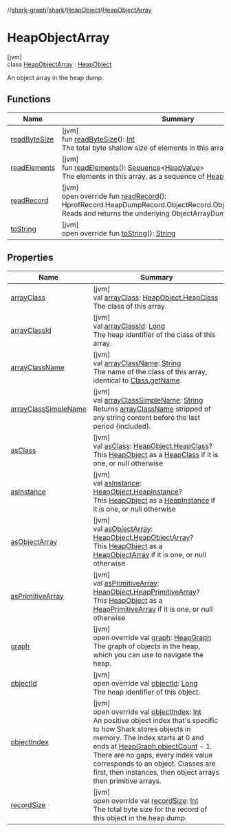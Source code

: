 //[shark-graph](../../../../index.md)/[shark](../../index.md)/[HeapObject](../index.md)/[HeapObjectArray](index.md)

# HeapObjectArray

[jvm]\
class [HeapObjectArray](index.md) : [HeapObject](../index.md)

An object array in the heap dump.

## Functions

| Name | Summary |
|---|---|
| [readByteSize](read-byte-size.md) | [jvm]<br>fun [readByteSize](read-byte-size.md)(): [Int](https://kotlinlang.org/api/latest/jvm/stdlib/kotlin/-int/index.html)<br>The total byte shallow size of elements in this array. |
| [readElements](read-elements.md) | [jvm]<br>fun [readElements](read-elements.md)(): [Sequence](https://kotlinlang.org/api/latest/jvm/stdlib/kotlin.sequences/-sequence/index.html)&lt;[HeapValue](../../-heap-value/index.md)&gt;<br>The elements in this array, as a sequence of [HeapValue](../../-heap-value/index.md). |
| [readRecord](read-record.md) | [jvm]<br>open override fun [readRecord](read-record.md)(): HprofRecord.HeapDumpRecord.ObjectRecord.ObjectArrayDumpRecord<br>Reads and returns the underlying ObjectArrayDumpRecord. |
| [toString](to-string.md) | [jvm]<br>open override fun [toString](to-string.md)(): [String](https://kotlinlang.org/api/latest/jvm/stdlib/kotlin/-string/index.html) |

## Properties

| Name | Summary |
|---|---|
| [arrayClass](array-class.md) | [jvm]<br>val [arrayClass](array-class.md): [HeapObject.HeapClass](../-heap-class/index.md)<br>The class of this array. |
| [arrayClassId](array-class-id.md) | [jvm]<br>val [arrayClassId](array-class-id.md): [Long](https://kotlinlang.org/api/latest/jvm/stdlib/kotlin/-long/index.html)<br>The heap identifier of the class of this array. |
| [arrayClassName](array-class-name.md) | [jvm]<br>val [arrayClassName](array-class-name.md): [String](https://kotlinlang.org/api/latest/jvm/stdlib/kotlin/-string/index.html)<br>The name of the class of this array, identical to [Class.getName](https://docs.oracle.com/javase/8/docs/api/java/lang/Class.html#getName--). |
| [arrayClassSimpleName](array-class-simple-name.md) | [jvm]<br>val [arrayClassSimpleName](array-class-simple-name.md): [String](https://kotlinlang.org/api/latest/jvm/stdlib/kotlin/-string/index.html)<br>Returns [arrayClassName](array-class-name.md) stripped of any string content before the last period (included). |
| [asClass](../as-class.md) | [jvm]<br>val [asClass](../as-class.md): [HeapObject.HeapClass](../-heap-class/index.md)?<br>This [HeapObject](../index.md) as a [HeapClass](../-heap-class/index.md) if it is one, or null otherwise |
| [asInstance](../as-instance.md) | [jvm]<br>val [asInstance](../as-instance.md): [HeapObject.HeapInstance](../-heap-instance/index.md)?<br>This [HeapObject](../index.md) as a [HeapInstance](../-heap-instance/index.md) if it is one, or null otherwise |
| [asObjectArray](../as-object-array.md) | [jvm]<br>val [asObjectArray](../as-object-array.md): [HeapObject.HeapObjectArray](index.md)?<br>This [HeapObject](../index.md) as a [HeapObjectArray](index.md) if it is one, or null otherwise |
| [asPrimitiveArray](../as-primitive-array.md) | [jvm]<br>val [asPrimitiveArray](../as-primitive-array.md): [HeapObject.HeapPrimitiveArray](../-heap-primitive-array/index.md)?<br>This [HeapObject](../index.md) as a [HeapPrimitiveArray](../-heap-primitive-array/index.md) if it is one, or null otherwise |
| [graph](graph.md) | [jvm]<br>open override val [graph](graph.md): [HeapGraph](../../-heap-graph/index.md)<br>The graph of objects in the heap, which you can use to navigate the heap. |
| [objectId](object-id.md) | [jvm]<br>open override val [objectId](object-id.md): [Long](https://kotlinlang.org/api/latest/jvm/stdlib/kotlin/-long/index.html)<br>The heap identifier of this object. |
| [objectIndex](object-index.md) | [jvm]<br>open override val [objectIndex](object-index.md): [Int](https://kotlinlang.org/api/latest/jvm/stdlib/kotlin/-int/index.html)<br>An positive object index that's specific to how Shark stores objects in memory. The index starts at 0 and ends at [HeapGraph.objectCount](../../-heap-graph/object-count.md) - 1. There are no gaps, every index value corresponds to an object. Classes are first, then instances, then object arrays then primitive arrays. |
| [recordSize](record-size.md) | [jvm]<br>open override val [recordSize](record-size.md): [Int](https://kotlinlang.org/api/latest/jvm/stdlib/kotlin/-int/index.html)<br>The total byte size for the record of this object in the heap dump. |
